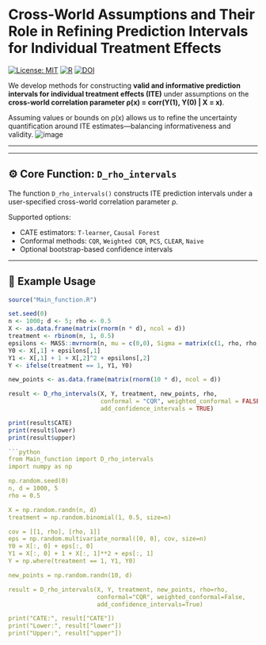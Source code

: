 # Cross-World Assumptions and Their Role in Refining Prediction Intervals for Individual Treatment Effects

[![License: MIT](https://img.shields.io/badge/license-MIT-blue.svg)](LICENSE)
[![R](https://img.shields.io/badge/R-4.2+-blue.svg)](https://www.r-project.org/)
[![DOI](https://zenodo.org/badge/DOI/10.5281/zenodo.1234567.svg)](https://doi.org/10.5281/zenodo.1234567)


We develop methods for constructing **valid and informative prediction intervals for individual treatment effects (ITE)** under assumptions on the **cross-world correlation parameter ρ(x) = corr(Y(1), Y(0) | X = x)**.

Assuming values or bounds on ρ(x) allows us to refine the uncertainty quantification around ITE estimates—balancing informativeness and validity.
![image](https://github.com/user-attachments/assets/8597020a-61f6-4fbc-97f5-46dfe4fdadd1)

---
---

## ⚙️ Core Function: `D_rho_intervals`

The function `D_rho_intervals()` constructs ITE prediction intervals under a user-specified cross-world correlation parameter ρ.

Supported options:
- CATE estimators: `T-learner`, `Causal Forest`
- Conformal methods: `CQR`, `Weighted CQR`, `PCS`, `CLEAR`, `Naive`
- Optional bootstrap-based confidence intervals

---

## 🧪 Example Usage

```r
source("Main_function.R")

set.seed(0)
n <- 1000; d <- 5; rho <- 0.5
X <- as.data.frame(matrix(rnorm(n * d), ncol = d))
treatment <- rbinom(n, 1, 0.5)
epsilons <- MASS::mvrnorm(n, mu = c(0,0), Sigma = matrix(c(1, rho, rho, 1), 2))
Y0 <- X[,1] + epsilons[,1]
Y1 <- X[,1] + 1 + X[,2]^2 + epsilons[,2]
Y <- ifelse(treatment == 1, Y1, Y0)

new_points <- as.data.frame(matrix(rnorm(10 * d), ncol = d))

result <- D_rho_intervals(X, Y, treatment, new_points, rho,
                          conformal = "CQR", weighted_conformal = FALSE,
                          add_confidence_intervals = TRUE)

print(result$CATE)
print(result$lower)
print(result$upper)

```python
from Main_function import D_rho_intervals
import numpy as np

np.random.seed(0)
n, d = 1000, 5
rho = 0.5

X = np.random.randn(n, d)
treatment = np.random.binomial(1, 0.5, size=n)

cov = [[1, rho], [rho, 1]]
eps = np.random.multivariate_normal([0, 0], cov, size=n)
Y0 = X[:, 0] + eps[:, 0]
Y1 = X[:, 0] + 1 + X[:, 1]**2 + eps[:, 1]
Y = np.where(treatment == 1, Y1, Y0)

new_points = np.random.randn(10, d)

result = D_rho_intervals(X, Y, treatment, new_points, rho=rho,
                         conformal="CQR", weighted_conformal=False,
                         add_confidence_intervals=True)

print("CATE:", result["CATE"])
print("Lower:", result["lower"])
print("Upper:", result["upper"])












